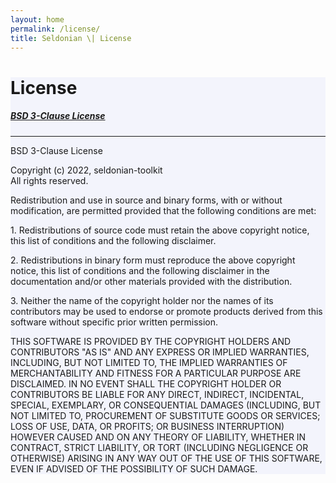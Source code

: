 ```yaml
---
layout: home
permalink: /license/
title: Seldonian \| License
---
```


 <!-- Main License Container -->
<div class="container p-3 my-5 border" style="background-color: #f3f4fc;">
	<h1 class="mb-3">License</h1>
	<h5 class="mb-3"><a href="https://opensource.org/licenses/BSD-3-Clause">BSD 3-Clause License</a></h5>
	<hr class="my-4">
	<p>BSD 3-Clause License</p>
	<p>Copyright (c) 2022, seldonian-toolkit<br>All rights reserved.</p>
	<p>Redistribution and use in source and binary forms, with or without modification, are permitted provided that the following conditions are met:</p>
	<p>1. Redistributions of source code must retain the above copyright notice, this list of conditions and the following disclaimer.</p>
	<p>2. Redistributions in binary form must reproduce the above copyright notice, this list of conditions and the following disclaimer in the documentation and/or other materials provided with the distribution.</p>
	<p>3. Neither the name of the copyright holder nor the names of its contributors may be used to endorse or promote products derived from this software without specific prior written permission.</p>
	<p>THIS SOFTWARE IS PROVIDED BY THE COPYRIGHT HOLDERS AND CONTRIBUTORS "AS IS" AND ANY EXPRESS OR IMPLIED WARRANTIES, INCLUDING, BUT NOT LIMITED TO, THE IMPLIED WARRANTIES OF MERCHANTABILITY AND FITNESS FOR A PARTICULAR PURPOSE ARE DISCLAIMED. IN NO EVENT SHALL THE COPYRIGHT HOLDER OR CONTRIBUTORS BE LIABLE FOR ANY DIRECT, INDIRECT, INCIDENTAL, SPECIAL, EXEMPLARY, OR CONSEQUENTIAL DAMAGES (INCLUDING, BUT NOT LIMITED TO, PROCUREMENT OF SUBSTITUTE GOODS OR SERVICES; LOSS OF USE, DATA, OR PROFITS; OR BUSINESS INTERRUPTION) HOWEVER CAUSED AND ON ANY THEORY OF LIABILITY, WHETHER IN CONTRACT, STRICT LIABILITY, OR TORT (INCLUDING NEGLIGENCE OR OTHERWISE) ARISING IN ANY WAY OUT OF THE USE OF THIS SOFTWARE, EVEN IF ADVISED OF THE POSSIBILITY OF SUCH DAMAGE.</p>
</div>